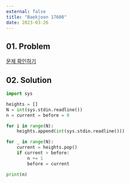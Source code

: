 ```yaml
---
external: false
title: "Baekjoon 17608"
date: 2023-03-26
---
```


## 01. Problem

[문제 확인하기](https://www.acmicpc.net/problem/17608)

## 02. Solution

```Python
import sys

heights = []
N = int(sys.stdin.readline())
n = current = before = 0

for i in range(N):
    heights.append(int(sys.stdin.readline()))

for _ in range(N):
    current = heights.pop()
    if current > before:
        n += 1
        before = current

print(n)
```
